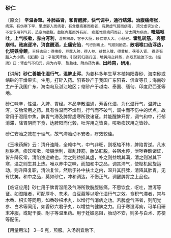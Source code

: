 ### 砂仁

〔原文〕 **辛温香窜。补肺益肾，和胃醒脾，快气调中，通行结滞。治腹痛痞胀**，<small>痞滞，有伤寒下早，里虚邪入而痞者，有食壅痰塞而痞者，有脾虚气弱而痞者， 须分虚实治之，不宜专用利气药，恐变为鼓胀。鼓胀内胀而外有形， 痞胀惟觉痞闷而已，皆太阴为病也。</small>**噎膈呕吐，上气咳嗽，赤白泻利**，<small>湿热积滞，客于大肠，砂仁亦入大、小肠经。</small>**霍乱转筋， 奔豚崩带。祛痰逐冷，消食醒酒，止痛安胎**，<small>气行则痛止，气顺则胎安。</small>**散咽喉口齿浮热， 化铜铁骨鲠**。<small>王好古曰：得檀香、豆蔻入肺，得人参、益智入脾，得黄柏、茯苓入肾， 得赤石脂入大小肠。《医通》曰：辛能润肾燥，引诸药归宿丹田，地黄用之拌蒸，亦取其能达下也。《经疏》曰：肾虚气不归元，用为向导， 殆胜桂、附热药为害。</small>**出岭南，研用**。

【讲解】**砂仁善能化湿行气，温脾止泻**。为姜科多年生草本植物阳春砂、海南砂或缩砂的干燥果实。生用，打碎入药。阳春砂产于我国广东阳春、信宜等县；海南砂主产于我国广东、海南岛及湛江地区；缩砂产于越南、泰国、缅甸、印度尼西亚等地。

砂仁味辛，性温。入脾、胃经。本品辛散温通，芳香化湿，为化湿行气，温脾止泻，安胎常用之药。具有性温而不燥烈，行气而不破气，调中而不伤中的优点。故常用于湿阻中焦，脾胃气滞及脾胃虚寒所致诸证。并能醒脾开胃，调气和中，行郁消滞，降胃阴而下食，达脾阳而化榖，吐泻用之皆良，咳嗽痰饮用之皆妙。

砂仁安胎之效在于理气，故气滞胎动不安者，疗效较佳。

《玉楸药解》云：清升浊降，全赖中气，中气非旺，则枢轴不转，脾陷胃逆。凡水胀肿满，痰饮咳嗽，噎膈泄利，霍乱转筋，胎坠肛脱，谷宿水停，泄哕吞酸诸证，皆升降反常，清陷浊逆故也。泄之则益损其虚，补之则益增其满，清之则滋其下寒，温之则生其上热。唯以养中之味，而加和中之品，调其滞气，使枢机回旋运动，则升降复职，清浊复位，然后于补中扶土之内，温升其肝脾，清降其肺胃，无有忧矣。和中之品，莫如砂仁，冲和调达，不伤正气，调醒脾胃之上品也。

【临证应用】砂仁用于脾胃湿阻及气滞所致脘腹胀痛，不思饮食，呕吐，泄泻等证。如湿阻者，可配厚朴、苍术、白豆蔻等以增化湿行气之效。食积气滞者，常与木香、枳实等同用，如香砂枳术丸，以增行气消痞之功。若脾虚气滞者，则配党参、白术等同用，如香砂六君子丸，以增益气健脾之力。用于寒湿泻痢，可单用研末冲服，或配干姜、附子等温里药。用于妊娠恶阻，胎动不安，则多与白术、苏梗等配伍。

【用量用法】 3—6 克，煎服。入汤剂宜后下。
